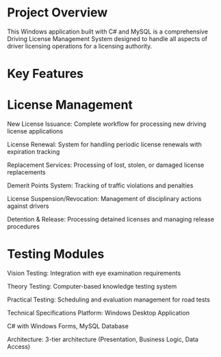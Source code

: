 # Project Overview
This Windows application built with C# and MySQL is a comprehensive Driving License Management System designed to handle all aspects of driver licensing operations for a licensing authority.

# Key Features
# License Management
New License Issuance: Complete workflow for processing new driving license applications

License Renewal: System for handling periodic license renewals with expiration tracking

Replacement Services: Processing of lost, stolen, or damaged license replacements

Demerit Points System: Tracking of traffic violations and penalties

License Suspension/Revocation: Management of disciplinary actions against drivers

Detention & Release: Processing detained licenses and managing release procedures

# Testing Modules
Vision Testing: Integration with eye examination requirements

Theory Testing: Computer-based knowledge testing system

Practical Testing: Scheduling and evaluation management for road tests

Technical Specifications
Platform: Windows Desktop Application

C# with Windows Forms, MySQL Database

Architecture: 3-tier architecture (Presentation, Business Logic, Data Access)